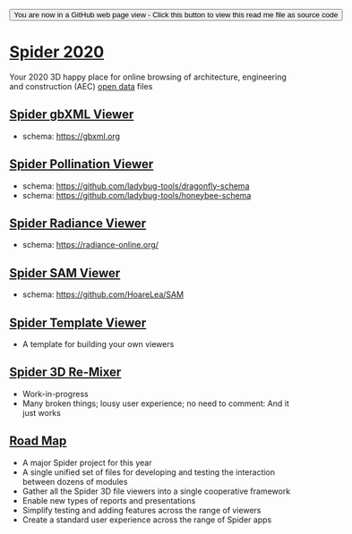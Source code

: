 <span style=display:none; >[You are now in a GitHub source code view - click this link to view Read Me file as a web page]( https://ladybug-tools.github.io/spider-2020/ "View file as a web page." ) </span>

<div><input type=button onclick=window.location.href="https://github.com/ladybug-tools/spider-2020";
value='You are now in a GitHub web page view - Click this button to view this read me file as source code' ></div>

# [Spider 2020]( ./index.html )

Your 2020 3D happy place for online browsing of architecture, engineering and construction (AEC) [open data]( https://en.wikipedia.org/wiki/Open_data ) files

## [Spider gbXML Viewer]( https://ladybug.tools/spider-2020/spider-gbxml-viewer/)

* schema: https://gbxml.org

## [Spider Pollination Viewer]( https://ladybug.tools/spider-2020/spider-pollination-viewer/)

* schema: https://github.com/ladybug-tools/dragonfly-schema
* schema: https://github.com/ladybug-tools/honeybee-schema

## [Spider Radiance Viewer]( https://ladybug.tools/spider-2020/spider-radiance-viewer/)

* schema: https://radiance-online.org/

## [Spider SAM Viewer]( https://ladybug.tools/spider-2020/spider-sam-viewer/)

* schema: https://github.com/HoareLea/SAM

## [Spider Template Viewer]( https://ladybug.tools/spider-2020/spider-template-viewer/)

* A template for building your own viewers

## [Spider 3D Re-Mixer]( https://www.ladybug.tools/spider-2020/spider-3d-remixer/ )

* Work-in-progress
* Many broken things; lousy user experience; no need to comment: And it just works


## [Road Map]( https://www.ladybug.tools/spider-2020/#spider-3d-remixer-roadmap.md )


* A major Spider project for this year
* A single unified set of files for developing and testing the interaction between dozens of modules
* Gather all the Spider 3D file viewers into a single cooperative framework
* Enable new types of reports and presentations
* Simplify testing and adding features across the range of viewers
* Create a standard user experience across the range of Spider apps
